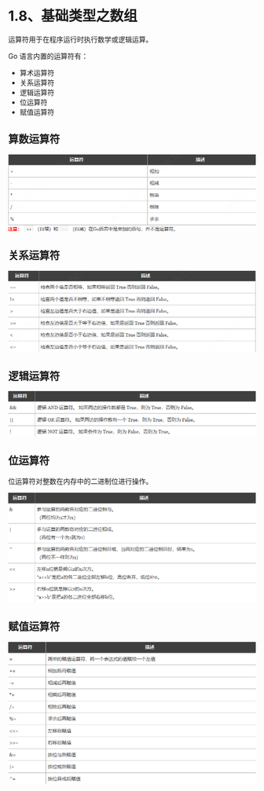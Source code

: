 # 1.8、基础类型之数组

运算符用于在程序运行时执行数学或逻辑运算。

Go 语言内置的运算符有：

- 算术运算符
- 关系运算符
- 逻辑运算符
- 位运算符
- 赋值运算符

## 算数运算符
![](_v_images/20200924154905992_19284.png)

## 关系运算符
![](_v_images/20200924154949646_30795.png)

## 逻辑运算符
![](_v_images/20200924155024472_7414.png)

## 位运算符

位运算符对整数在内存中的二进制位进行操作。

![](_v_images/20200924155101674_16370.png)

## 赋值运算符

![](_v_images/20200924155129181_10488.png)